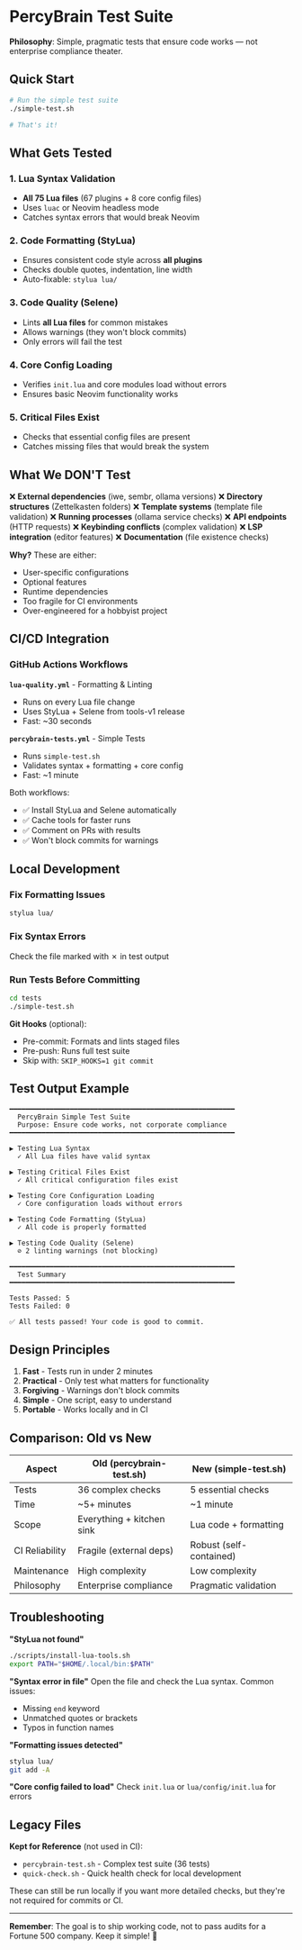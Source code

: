 # PercyBrain Test Suite

**Philosophy**: Simple, pragmatic tests that ensure code works — not enterprise compliance theater.

## Quick Start

```bash
# Run the simple test suite
./simple-test.sh

# That's it!
```

## What Gets Tested

### 1. Lua Syntax Validation
- **All 75 Lua files** (67 plugins + 8 core config files)
- Uses `luac` or Neovim headless mode
- Catches syntax errors that would break Neovim

### 2. Code Formatting (StyLua)
- Ensures consistent code style across **all plugins**
- Checks double quotes, indentation, line width
- Auto-fixable: `stylua lua/`

### 3. Code Quality (Selene)
- Lints **all Lua files** for common mistakes
- Allows warnings (they won't block commits)
- Only errors will fail the test

### 4. Core Config Loading
- Verifies `init.lua` and core modules load without errors
- Ensures basic Neovim functionality works

### 5. Critical Files Exist
- Checks that essential config files are present
- Catches missing files that would break the system

## What We DON'T Test

❌ **External dependencies** (iwe, sembr, ollama versions)
❌ **Directory structures** (Zettelkasten folders)
❌ **Template systems** (template file validation)
❌ **Running processes** (ollama service checks)
❌ **API endpoints** (HTTP requests)
❌ **Keybinding conflicts** (complex validation)
❌ **LSP integration** (editor features)
❌ **Documentation** (file existence checks)

**Why?** These are either:
- User-specific configurations
- Optional features
- Runtime dependencies
- Too fragile for CI environments
- Over-engineered for a hobbyist project

## CI/CD Integration

### GitHub Actions Workflows

**`lua-quality.yml`** - Formatting & Linting
- Runs on every Lua file change
- Uses StyLua + Selene from tools-v1 release
- Fast: ~30 seconds

**`percybrain-tests.yml`** - Simple Tests
- Runs `simple-test.sh`
- Validates syntax + formatting + core config
- Fast: ~1 minute

Both workflows:
- ✅ Install StyLua and Selene automatically
- ✅ Cache tools for faster runs
- ✅ Comment on PRs with results
- ✅ Won't block commits for warnings

## Local Development

### Fix Formatting Issues
```bash
stylua lua/
```

### Fix Syntax Errors
Check the file marked with ✗ in test output

### Run Tests Before Committing
```bash
cd tests
./simple-test.sh
```

**Git Hooks** (optional):
- Pre-commit: Formats and lints staged files
- Pre-push: Runs full test suite
- Skip with: `SKIP_HOOKS=1 git commit`

## Test Output Example

```
━━━━━━━━━━━━━━━━━━━━━━━━━━━━━━━━━━━━━━━━━━━━━━━━━━━━━━━━
  PercyBrain Simple Test Suite
  Purpose: Ensure code works, not corporate compliance
━━━━━━━━━━━━━━━━━━━━━━━━━━━━━━━━━━━━━━━━━━━━━━━━━━━━━━━━

▶ Testing Lua Syntax
  ✓ All Lua files have valid syntax

▶ Testing Critical Files Exist
  ✓ All critical configuration files exist

▶ Testing Core Configuration Loading
  ✓ Core configuration loads without errors

▶ Testing Code Formatting (StyLua)
  ✓ All code is properly formatted

▶ Testing Code Quality (Selene)
  ⊘ 2 linting warnings (not blocking)

━━━━━━━━━━━━━━━━━━━━━━━━━━━━━━━━━━━━━━━━━━━━━━━━━━━━━━━━
  Test Summary
━━━━━━━━━━━━━━━━━━━━━━━━━━━━━━━━━━━━━━━━━━━━━━━━━━━━━━━━

Tests Passed: 5
Tests Failed: 0

✅ All tests passed! Your code is good to commit.
```

## Design Principles

1. **Fast** - Tests run in under 2 minutes
2. **Practical** - Only test what matters for functionality
3. **Forgiving** - Warnings don't block commits
4. **Simple** - One script, easy to understand
5. **Portable** - Works locally and in CI

## Comparison: Old vs New

| Aspect | Old (percybrain-test.sh) | New (simple-test.sh) |
|--------|--------------------------|----------------------|
| Tests | 36 complex checks | 5 essential checks |
| Time | ~5+ minutes | ~1 minute |
| Scope | Everything + kitchen sink | Lua code + formatting |
| CI Reliability | Fragile (external deps) | Robust (self-contained) |
| Maintenance | High complexity | Low complexity |
| Philosophy | Enterprise compliance | Pragmatic validation |

## Troubleshooting

**"StyLua not found"**
```bash
./scripts/install-lua-tools.sh
export PATH="$HOME/.local/bin:$PATH"
```

**"Syntax error in file"**
Open the file and check the Lua syntax. Common issues:
- Missing `end` keyword
- Unmatched quotes or brackets
- Typos in function names

**"Formatting issues detected"**
```bash
stylua lua/
git add -A
```

**"Core config failed to load"**
Check `init.lua` or `lua/config/init.lua` for errors

## Legacy Files

**Kept for Reference** (not used in CI):
- `percybrain-test.sh` - Complex test suite (36 tests)
- `quick-check.sh` - Quick health check for local development

These can still be run locally if you want more detailed checks, but they're not required for commits or CI.

---

**Remember**: The goal is to ship working code, not to pass audits for a Fortune 500 company. Keep it simple! 🚀
